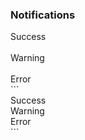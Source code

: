 <div id="Notifications">
<h3>Notifications</h3>
<div class="wt-notification wt-notification__success">Success<i class="wt-icon wt-icon-close-white wt-notification__close" style="position: absolute !important;width: 15px !important;"></i></div><br>
<div class="wt-notification wt-notification__warning">Warning<i class="wt-icon wt-icon-close-white wt-notification__close" style="position: absolute !important;width: 15px !important;"></i></div><br>
<div class="wt-notification wt-notification__error">Error<i class="wt-icon wt-icon-close-white wt-notification__close" style="position: absolute !important;width: 15px !important;"></i></div>
</div>
```
<div class="wt-notification wt-notification__success">Success<i class="wt-icon wt-icon-close-white wt-notification__close"></i></div>
<div class="wt-notification wt-notification__warning">Warning<i class="wt-icon wt-icon-close-white wt-notification__close"></i></div>
<div class="wt-notification wt-notification__error">Error<i class="wt-icon wt-icon-close-white wt-notification__close"></i></div>
```